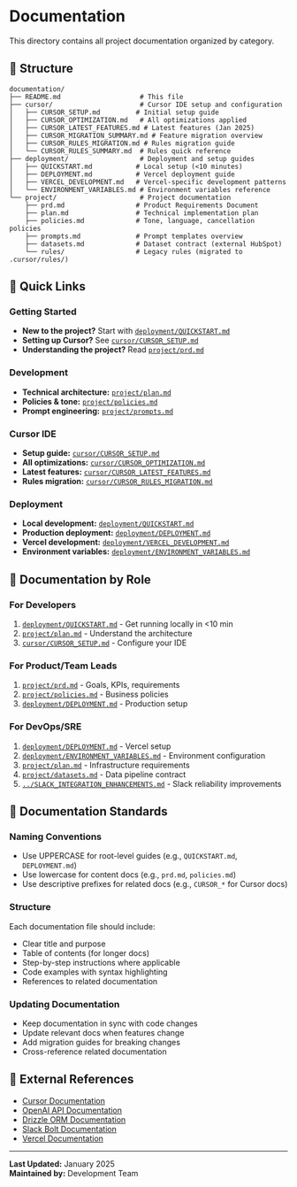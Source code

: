 # Documentation

This directory contains all project documentation organized by category.

## 📁 Structure

```
documentation/
├── README.md                    # This file
├── cursor/                      # Cursor IDE setup and configuration
│   ├── CURSOR_SETUP.md         # Initial setup guide
│   ├── CURSOR_OPTIMIZATION.md   # All optimizations applied
│   ├── CURSOR_LATEST_FEATURES.md # Latest features (Jan 2025)
│   ├── CURSOR_MIGRATION_SUMMARY.md # Feature migration overview
│   ├── CURSOR_RULES_MIGRATION.md # Rules migration guide
│   └── CURSOR_RULES_SUMMARY.md  # Rules quick reference
├── deployment/                  # Deployment and setup guides
│   ├── QUICKSTART.md           # Local setup (<10 minutes)
│   ├── DEPLOYMENT.md           # Vercel deployment guide
│   ├── VERCEL_DEVELOPMENT.md   # Vercel-specific development patterns
│   └── ENVIRONMENT_VARIABLES.md # Environment variables reference
└── project/                     # Project documentation
    ├── prd.md                  # Product Requirements Document
    ├── plan.md                 # Technical implementation plan
    ├── policies.md             # Tone, language, cancellation policies
    ├── prompts.md              # Prompt templates overview
    ├── datasets.md             # Dataset contract (external HubSpot)
    └── rules/                  # Legacy rules (migrated to .cursor/rules/)
```

## 📖 Quick Links

### Getting Started

- **New to the project?** Start with [`deployment/QUICKSTART.md`](deployment/QUICKSTART.md)
- **Setting up Cursor?** See [`cursor/CURSOR_SETUP.md`](cursor/CURSOR_SETUP.md)
- **Understanding the project?** Read [`project/prd.md`](project/prd.md)

### Development

- **Technical architecture:** [`project/plan.md`](project/plan.md)
- **Policies & tone:** [`project/policies.md`](project/policies.md)
- **Prompt engineering:** [`project/prompts.md`](project/prompts.md)

### Cursor IDE

- **Setup guide:** [`cursor/CURSOR_SETUP.md`](cursor/CURSOR_SETUP.md)
- **All optimizations:** [`cursor/CURSOR_OPTIMIZATION.md`](cursor/CURSOR_OPTIMIZATION.md)
- **Latest features:** [`cursor/CURSOR_LATEST_FEATURES.md`](cursor/CURSOR_LATEST_FEATURES.md)
- **Rules migration:** [`cursor/CURSOR_RULES_MIGRATION.md`](cursor/CURSOR_RULES_MIGRATION.md)

### Deployment

- **Local development:** [`deployment/QUICKSTART.md`](deployment/QUICKSTART.md)
- **Production deployment:** [`deployment/DEPLOYMENT.md`](deployment/DEPLOYMENT.md)
- **Vercel development:** [`deployment/VERCEL_DEVELOPMENT.md`](deployment/VERCEL_DEVELOPMENT.md)
- **Environment variables:** [`deployment/ENVIRONMENT_VARIABLES.md`](deployment/ENVIRONMENT_VARIABLES.md)

## 🎯 Documentation by Role

### For Developers

1. [`deployment/QUICKSTART.md`](deployment/QUICKSTART.md) - Get running locally in <10 min
2. [`project/plan.md`](project/plan.md) - Understand the architecture
3. [`cursor/CURSOR_SETUP.md`](cursor/CURSOR_SETUP.md) - Configure your IDE

### For Product/Team Leads

1. [`project/prd.md`](project/prd.md) - Goals, KPIs, requirements
2. [`project/policies.md`](project/policies.md) - Business policies
3. [`deployment/DEPLOYMENT.md`](deployment/DEPLOYMENT.md) - Production setup

### For DevOps/SRE

1. [`deployment/DEPLOYMENT.md`](deployment/DEPLOYMENT.md) - Vercel setup
2. [`deployment/ENVIRONMENT_VARIABLES.md`](deployment/ENVIRONMENT_VARIABLES.md) - Environment configuration
3. [`project/plan.md`](project/plan.md) - Infrastructure requirements
4. [`project/datasets.md`](project/datasets.md) - Data pipeline contract
5. [`../SLACK_INTEGRATION_ENHANCEMENTS.md`](../SLACK_INTEGRATION_ENHANCEMENTS.md) - Slack reliability improvements

## 📝 Documentation Standards

### Naming Conventions

- Use UPPERCASE for root-level guides (e.g., `QUICKSTART.md`, `DEPLOYMENT.md`)
- Use lowercase for content docs (e.g., `prd.md`, `policies.md`)
- Use descriptive prefixes for related docs (e.g., `CURSOR_*` for Cursor docs)

### Structure

Each documentation file should include:

- Clear title and purpose
- Table of contents (for longer docs)
- Step-by-step instructions where applicable
- Code examples with syntax highlighting
- References to related documentation

### Updating Documentation

- Keep documentation in sync with code changes
- Update relevant docs when features change
- Add migration guides for breaking changes
- Cross-reference related documentation

## 🔗 External References

- [Cursor Documentation](https://cursor.com/docs)
- [OpenAI API Documentation](https://platform.openai.com/docs)
- [Drizzle ORM Documentation](https://orm.drizzle.team/docs)
- [Slack Bolt Documentation](https://api.slack.com/bolt-js)
- [Vercel Documentation](https://vercel.com/docs)

---

**Last Updated:** January 2025  
**Maintained by:** Development Team
